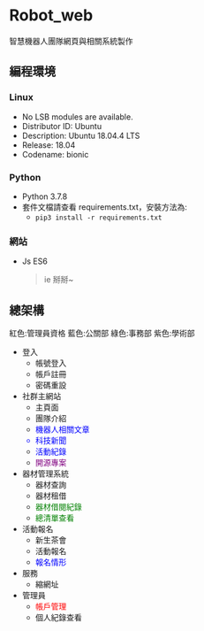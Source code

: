 # Robot_web

智慧機器人團隊網頁與相關系統製作

## 編程環境

### Linux

- No LSB modules are available.
- Distributor ID: Ubuntu
- Description: Ubuntu 18.04.4 LTS
- Release: 18.04
- Codename: bionic

### Python

- Python 3.7.8
- 套件文檔請查看 requirements.txt，安裝方法為:
  - `pip3 install -r requirements.txt`

### 網站

- Js ES6
  > ie 掰掰~

## 總架構

紅色:管理員資格
藍色:公關部
綠色:事務部
紫色:學術部

- 登入
  - 帳號登入
  - 帳戶註冊
  - 密碼重設
- 社群主網站
  - 主頁面
  - 團隊介紹
  - <font color=blue>機器人相關文章
  - 科技新聞
  - 活動紀錄</font>
  - <font color=purple>開源專案</font>
- 器材管理系統
  - 器材查詢
  - 器材租借
  - <font color=green>器材借閱紀錄</font>
  - <font color=green>總清單查看</font>
- 活動報名
  - 新生茶會
  - 活動報名
  - <font color=blue>報名情形</font>
- 服務
  - 縮網址
- 管理員
  - <font color=red>帳戶管理</font>
  - 個人紀錄查看
